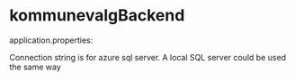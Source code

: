 # kommunevalgBackend


application.properties:

Connection string is for azure sql server.
A local SQL server could be used the same way
